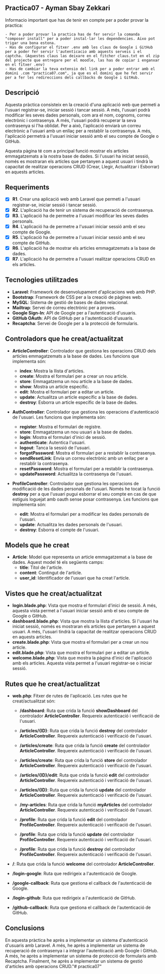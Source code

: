 ## Practica07 - Ayman Sbay Zekkari

Informacio important que has de tenir en compte per a poder provar la practica:

```
- Per a poder provar la practica has de fer servir la comanda "composer install" per a poder instal·lar les dependencies. Aixo pot trigar una bona estona.
- Has de configurar el fitxer .env amb les claus de Google i GitHub per a poder fer servir l'autenticacio amb aquests serveis i el captcha. (Aquestes claus las deixare en el fitcher claus.txt en el zip del projecte que entregare per el moodle, las has de copiar i enganxar en el fitxer .env)
- Has de cambiar la teva extensio del link per a poder entrar amb el domini .com "practica07.com", ja que es el domini que he fet servir per a fer les redireccions dels callbacks de Google i GitHub.
```

## Descripció

Aquesta pràctica consisteix en la creació d'una aplicació web que permeti a l'usuari registrar-se, iniciar sessió i tancar sessió. A més, l'usuari podrà modificar les seves dades personals, com ara el nom, cognoms, correu electrònic i contrasenya. A més, l'usuari podrà recuperar la seva contrasenya si l'ha oblidat. Per a això, l'aplicació enviarà un correu electrònic a l'usuari amb un enllaç per a restablir la contrasenya. A més, l'aplicació permetrà a l'usuari iniciar sessió amb el seu compte de Google o GitHub.

Aquesta pàgina té com a principal funció mostrar els articles emmagatzemats a la nostra base de dades. Si l'usuari ha iniciat sessió, només es mostraran els articles que pertanyen a aquest usuari i tindrà la capacitat de realitzar operacions CRUD (Crear, Llegir, Actualitzar i Esborrar) en aquests articles.

## Requeriments

-   [x] **R1**. Crear una aplicació web amb Laravel que permeti a l'usuari registrar-se, iniciar sessió i tancar sessió.
-   [x] **R2**. L'aplicació ha de tenir un sistema de recuperació de contrasenya.
-   [x] **R3**. L'aplicació ha de permetre a l'usuari modificar les seves dades personals.
-   [x] **R4**. L'aplicació ha de permetre a l'usuari iniciar sessió amb el seu compte de Google.
-   [x] **R5**. L'aplicació ha de permetre a l'usuari iniciar sessió amb el seu compte de GitHub.
-   [x] **R6**. L'aplicació ha de mostrar els articles emmagatzemats a la base de dades.
-   [x] **R7**. L'aplicació ha de permetre a l'usuari realitzar operacions CRUD en els articles.

## Tecnologies utilitzades

-   **Laravel**: Framework de desenvolupament d'aplicacions web amb PHP.
-   **Bootstrap**: Framework de CSS per a la creació de pàgines web.
-   **MySQL**: Sistema de gestió de bases de dades relacional.
-   **Mailtrap**: Servei de correu electrònic per a proves.
-   **Google Sign-In**: API de Google per a l'autenticació d'usuaris.
-   **GitHub OAuth**: API de GitHub per a l'autenticació d'usuaris.
-   **Recaptcha**: Servei de Google per a la protecció de formularis.

## Controladors que he creat/actualitzat

-   **ArticleController**: Controlador que gestiona les operacions CRUD dels articles emmagatzemats a la base de dades. Les funcions que implementa són:

    -   **index**: Mostra la llista d'articles.
    -   **create**: Mostra el formulari per a crear un nou article.
    -   **store**: Emmagatzema un nou article a la base de dades.
    -   **show**: Mostra un article específic.
    -   **edit**: Mostra el formulari per a editar un article.
    -   **update**: Actualitza un article específic a la base de dades.
    -   **destroy**: Esborra un article específic de la base de dades.

-   **AuthController**: Controlador que gestiona les operacions d'autenticació de l'usuari. Les funcions que implementa són:

    -   **register**: Mostra el formulari de registre.
    -   **store**: Emmagatzema un nou usuari a la base de dades.
    -   **login**: Mostra el formulari d'inici de sessió.
    -   **authenticate**: Autentica l'usuari.
    -   **logout**: Tanca la sessió de l'usuari.
    -   **forgotPassword**: Mostra el formulari per a restablir la contrasenya.
    -   **sendResetLink**: Envia un correu electrònic amb un enllaç per a restablir la contrasenya.
    -   **resetPassword**: Mostra el formulari per a restablir la contrasenya.
    -   **updatePassword**: Actualitza la contrasenya de l'usuari.

-   **ProfileController**: Controlador que gestiona les operacions de modificació de les dades personals de l'usuari. Només he tocat la funció **destroy** per a que l'usuari pugui esborrar el seu compte en cas de que estiguis loguejat amb oauth sense posar contrasenya. Les funcions que implementa són:
    -   **edit**: Mostra el formulari per a modificar les dades personals de l'usuari.
    -   **update**: Actualitza les dades personals de l'usuari.
    -   **destroy**: Esborra el compte de l'usuari.

## Models que he creat

-   **Article**: Model que representa un article emmagatzemat a la base de dades. Aquest model té els següents camps:
    -   **title**: Títol de l'article.
    -   **content**: Contingut de l'article.
    -   **user_id**: Identificador de l'usuari que ha creat l'article.

## Vistes que he creat/actualitzat

-   **login.blade.php**: Vista que mostra el formulari d'inici de sessió. A més, aquesta vista permet a l'usuari iniciar sessió amb el seu compte de Google o GitHub.
-   **dashboard.blade.php**: Vista que mostra la llista d'articles. Si l'usuari ha iniciat sessió, només es mostraran els articles que pertanyen a aquest usuari. A més, l'usuari tindrà la capacitat de realitzar operacions CRUD en aquests articles.
-   **create.blade.php**: Vista que mostra el formulari per a crear un nou article.
-   **edit.blade.php**: Vista que mostra el formulari per a editar un article.
-   **welcome.blade.php**: Vista que mostra la pàgina d'inici de l'aplicació amb els articles. Aquesta vista permet a l'usuari registrar-se o iniciar sessió.

## Rutes que he creat/actualitzat

-   **web.php**: Fitxer de rutes de l'aplicació. Les rutes que he creat/actualitzat són:

    -   **/dashboard**: Ruta que crida la funció **showDashboard** del controlador **ArticleController**. Requereix autenticació i verificació de l'usuari.
    -   **/articles/{ID}**: Ruta que crida la funció **destroy** del controlador **ArticleController**. Requereix autenticació i verificació de l'usuari.
    -   **/articles/create**: Ruta que crida la funció **create** del controlador **ArticleController**. Requereix autenticació i verificació de l'usuari.
    -   **/articles/create**: Ruta que crida la funció **store** del controlador **ArticleController**. Requereix autenticació i verificació de l'usuari.
    -   **/articles/{ID}/edit**: Ruta que crida la funció **edit** del controlador **ArticleController**. Requereix autenticació i verificació de l'usuari.
    -   **/articles/{ID}**: Ruta que crida la funció **update** del controlador **ArticleController**. Requereix autenticació i verificació de l'usuari.
    -   **/my-articles**: Ruta que crida la funció **myArticles** del controlador **ArticleController**. Requereix autenticació i verificació de l'usuari.

    -   **/profile**: Ruta que crida la funció **edit** del controlador **ProfileController**. Requereix autenticació i verificació de l'usuari.
    -   **/profile**: Ruta que crida la funció **update** del controlador **ProfileController**. Requereix autenticació i verificació de l'usuari.
    -   **/profile**: Ruta que crida la funció **destroy** del controlador **ProfileController**. Requereix autenticació i verificació de l'usuari.

-   **/**: Ruta que crida la funció **welcome** del controlador **ArticleController**.

-   **/login-google**: Ruta que redirigeix a l'autenticació de Google.

-   **/google-callback**: Ruta que gestiona el callback de l'autenticació de Google.

-   **/login-github**: Ruta que redirigeix a l'autenticació de GitHub.

-   **/github-callback**: Ruta que gestiona el callback de l'autenticació de GitHub.


## Conclusions

En aquesta pràctica he après a implementar un sistema d'autenticació d'usuaris amb Laravel. A més, he après a implementar un sistema de recuperació de contrasenya i a integrar l'autenticació amb Google i GitHub. A més, he après a implementar un sistema de protecció de formularis amb Recaptcha. Finalment, he après a implementar un sistema de gestió d'articles amb operacions CRUD."# practica07" 
